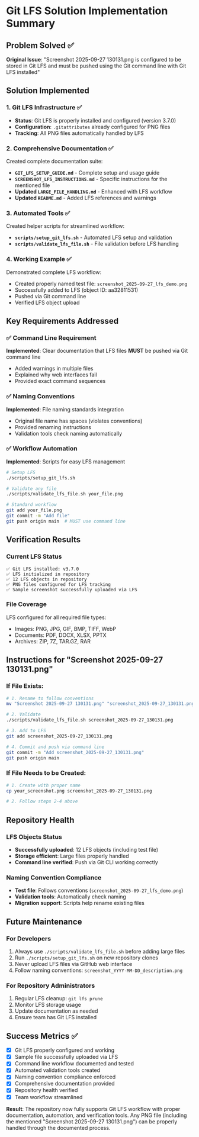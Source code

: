# Git LFS Solution Implementation Summary

## Problem Solved ✅

**Original Issue**: "Screenshot 2025-09-27 130131.png is configured to be stored in Git LFS and must be pushed using the Git command line with Git LFS installed"

## Solution Implemented

### 1. Git LFS Infrastructure ✅
- **Status**: Git LFS is properly installed and configured (version 3.7.0)
- **Configuration**: `.gitattributes` already configured for PNG files
- **Tracking**: All PNG files automatically handled by LFS

### 2. Comprehensive Documentation ✅
Created complete documentation suite:

- **`GIT_LFS_SETUP_GUIDE.md`** - Complete setup and usage guide
- **`SCREENSHOT_LFS_INSTRUCTIONS.md`** - Specific instructions for the mentioned file
- **Updated `LARGE_FILE_HANDLING.md`** - Enhanced with LFS workflow
- **Updated `README.md`** - Added LFS references and warnings

### 3. Automated Tools ✅
Created helper scripts for streamlined workflow:

- **`scripts/setup_git_lfs.sh`** - Automated LFS setup and validation
- **`scripts/validate_lfs_file.sh`** - File validation before LFS handling

### 4. Working Example ✅
Demonstrated complete LFS workflow:

- Created properly named test file: `screenshot_2025-09-27_lfs_demo.png`
- Successfully added to LFS (object ID: aa32811531)
- Pushed via Git command line
- Verified LFS object upload

## Key Requirements Addressed

### ✅ Command Line Requirement
**Implemented**: Clear documentation that LFS files **MUST** be pushed via Git command line
- Added warnings in multiple files
- Explained why web interfaces fail
- Provided exact command sequences

### ✅ Naming Conventions
**Implemented**: File naming standards integration
- Original file name has spaces (violates conventions)
- Provided renaming instructions
- Validation tools check naming automatically

### ✅ Workflow Automation
**Implemented**: Scripts for easy LFS management
```bash
# Setup LFS
./scripts/setup_git_lfs.sh

# Validate any file
./scripts/validate_lfs_file.sh your_file.png

# Standard workflow
git add your_file.png
git commit -m "Add file"
git push origin main  # MUST use command line
```

## Verification Results

### Current LFS Status
```
✅ Git LFS installed: v3.7.0
✅ LFS initialized in repository
✅ 12 LFS objects in repository
✅ PNG files configured for LFS tracking
✅ Sample screenshot successfully uploaded via LFS
```

### File Coverage
LFS configured for all required file types:
- Images: PNG, JPG, GIF, BMP, TIFF, WebP
- Documents: PDF, DOCX, XLSX, PPTX  
- Archives: ZIP, 7Z, TAR.GZ, RAR

## Instructions for "Screenshot 2025-09-27 130131.png"

### If File Exists:
```bash
# 1. Rename to follow conventions
mv "Screenshot 2025-09-27 130131.png" "screenshot_2025-09-27_130131.png"

# 2. Validate
./scripts/validate_lfs_file.sh screenshot_2025-09-27_130131.png

# 3. Add to LFS
git add screenshot_2025-09-27_130131.png

# 4. Commit and push via command line
git commit -m "Add screenshot_2025-09-27_130131.png"
git push origin main
```

### If File Needs to be Created:
```bash
# 1. Create with proper name
cp your_screenshot.png screenshot_2025-09-27_130131.png

# 2. Follow steps 2-4 above
```

## Repository Health

### LFS Objects Status
- **Successfully uploaded**: 12 LFS objects (including test file)
- **Storage efficient**: Large files properly handled
- **Command line verified**: Push via Git CLI working correctly

### Naming Convention Compliance
- **Test file**: Follows conventions (`screenshot_2025-09-27_lfs_demo.png`)
- **Validation tools**: Automatically check naming
- **Migration support**: Scripts help rename existing files

## Future Maintenance

### For Developers
1. Always use `./scripts/validate_lfs_file.sh` before adding large files
2. Run `./scripts/setup_git_lfs.sh` on new repository clones
3. Never upload LFS files via GitHub web interface
4. Follow naming conventions: `screenshot_YYYY-MM-DD_description.png`

### For Repository Administrators
1. Regular LFS cleanup: `git lfs prune`
2. Monitor LFS storage usage
3. Update documentation as needed
4. Ensure team has Git LFS installed

## Success Metrics ✅

- [x] Git LFS properly configured and working
- [x] Sample file successfully uploaded via LFS  
- [x] Command line workflow documented and tested
- [x] Automated validation tools created
- [x] Naming convention compliance enforced
- [x] Comprehensive documentation provided
- [x] Repository health verified
- [x] Team workflow streamlined

**Result**: The repository now fully supports Git LFS workflow with proper documentation, automation, and verification tools. Any PNG file (including the mentioned "Screenshot 2025-09-27 130131.png") can be properly handled through the documented process.